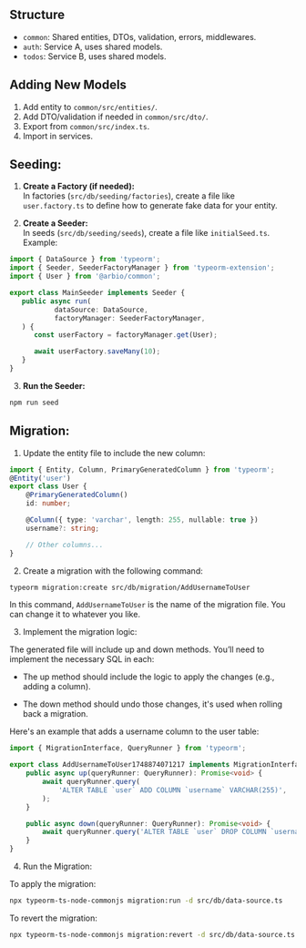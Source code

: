 
## Structure
- `common`: Shared entities, DTOs, validation, errors, middlewares.
- `auth`: Service A, uses shared models.
- `todos`: Service B, uses shared models.

## Adding New Models
1. Add entity to `common/src/entities/`.
2. Add DTO/validation if needed in `common/src/dto/`.
3. Export from `common/src/index.ts`.
4. Import in services.

## Seeding:

1. **Create a Factory (if needed):**  
   In factories (`src/db/seeding/factories`), create a file like `user.factory.ts` to define how to generate fake data for your entity.

2. **Create a Seeder:**  
   In seeds (`src/db/seeding/seeds`), create a file like `initialSeed.ts`.  
   Example:

```typescript
import { DataSource } from 'typeorm';
import { Seeder, SeederFactoryManager } from 'typeorm-extension';
import { User } from '@arbio/common';

export class MainSeeder implements Seeder {
   public async run(
           dataSource: DataSource,
           factoryManager: SeederFactoryManager,
   ) {
      const userFactory = factoryManager.get(User);

      await userFactory.saveMany(10);
   }
}
```

3. **Run the Seeder:**
```sh
npm run seed
```

## Migration:


1. Update the entity file to include the new column:

```typescript
import { Entity, Column, PrimaryGeneratedColumn } from 'typeorm';
@Entity('user')
export class User {
    @PrimaryGeneratedColumn()
    id: number;

    @Column({ type: 'varchar', length: 255, nullable: true })
    username?: string;

    // Other columns...
}
```
2. Create a migration with the following command:

```bash
typeorm migration:create src/db/migration/AddUsernameToUser
```

In this command, `AddUsernameToUser` is the name of the migration file. You can change it to whatever you like.

3. Implement the migration logic:

The generated file will include up and down methods. You’ll need to implement the necessary SQL in each:

   - The up method should include the logic to apply the changes (e.g., adding a column).

   - The down method should undo those changes, it's used when rolling back a migration.

Here's an example that adds a username column to the user table:

```typescript
import { MigrationInterface, QueryRunner } from 'typeorm';

export class AddUsernameToUser1748874071217 implements MigrationInterface {
    public async up(queryRunner: QueryRunner): Promise<void> {
        await queryRunner.query(
            'ALTER TABLE `user` ADD COLUMN `username` VARCHAR(255)',
        );
    }

    public async down(queryRunner: QueryRunner): Promise<void> {
        await queryRunner.query('ALTER TABLE `user` DROP COLUMN `username`');
    }
}
```

4. Run the Migration:

To apply the migration:
```bash
npx typeorm-ts-node-commonjs migration:run -d src/db/data-source.ts
```
To revert the migration:

```bash
npx typeorm-ts-node-commonjs migration:revert -d src/db/data-source.ts
```
